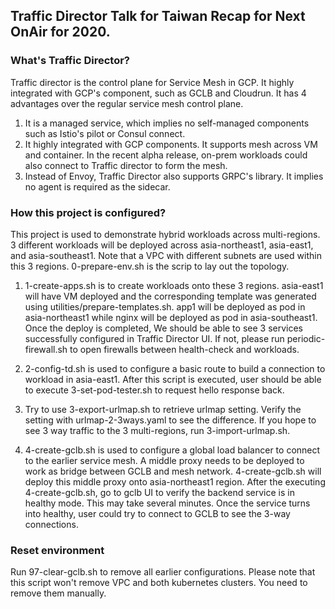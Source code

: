 ## Traffic Director Talk for Taiwan Recap for Next OnAir for 2020.
### What's Traffic Director? 
Traffic director is the control plane for Service Mesh in GCP. It highly integrated with GCP's component, such as GCLB and Cloudrun. It has 4 advantages over the regular service mesh control plane. 
1. It is a managed service, which implies no self-managed components such as Istio's pilot or Consul connect. 
2. It highly integrated with GCP components. It supports mesh across VM and container. In the recent alpha release, on-prem workloads could also connect to Traffic director to form the mesh. 
3. Instead of Envoy, Traffic Director also supports GRPC's library. It implies no agent is required as the sidecar. 

### How this project is configured? 
This project is used to demonstrate hybrid workloads across multi-regions. 3 different workloads will be deployed across asia-northeast1, asia-east1, and asia-southeast1. Note that a VPC with different subnets are used within this 3 regions. 0-prepare-env.sh is the scrip to lay out the topology.

1. 1-create-apps.sh is to create workloads onto these 3 regions. asia-east1 will have VM deployed and the corresponding template was generated using utilities/prepare-templates.sh. app1 will be deployed as pod in asia-northeast1 while nginx will be deployed as pod in asia-southeast1. Once the deploy is completed, We should be able to see 3 services successfully configured in Traffic Director UI. If not, please run periodic-firewall.sh to open firewalls between health-check and workloads. 

2. 2-config-td.sh is used to configure a basic route to build a connection to workload in asia-east1. After this script is executed, user should be able to execute 3-set-pod-tester.sh to request hello response back. 

3. Try to use 3-export-urlmap.sh to retrieve urlmap setting. Verify the setting with urlmap-2-3ways.yaml to see the difference. If you hope to see 3 way traffic to the 3 multi-regions, run 3-import-urlmap.sh. 

4. 4-create-gclb.sh is used to configure a global load balancer to connect to the earlier service mesh. A middle proxy needs to be deployed to work as bridge between GCLB and mesh network. 4-create-gclb.sh will deploy this middle proxy onto asia-northeast1 region. After the executing 4-create-gclb.sh, go to gclb UI to verify the backend service is in healthy mode. This may take several minutes. Once the service turns into healthy, user could try to connect to GCLB to see the 3-way connections. 

### Reset environment
Run 97-clear-gclb.sh to remove all earlier configurations. Please note that this script won't remove VPC and both kubernetes clusters. You need to remove them manually. 
